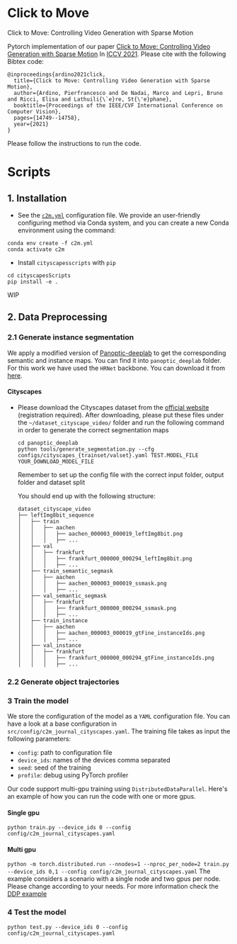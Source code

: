 # Click to Move
Click to Move: Controlling Video Generation with Sparse Motion

Pytorch implementation of our paper [Click to Move: Controlling Video Generation with Sparse Motion](https://arxiv.org/abs/2108.08815)
In [ICCV 2021](https://iccv2021.thecvf.com/home).
Please cite with the following Bibtex code:
```
@inproceedings{ardino2021click,
  title={Click to Move: Controlling Video Generation with Sparse Motion},
  author={Ardino, Pierfrancesco and De Nadai, Marco and Lepri, Bruno and Ricci, Elisa and Lathuili{\`e}re, St{\'e}phane},
  booktitle={Proceedings of the IEEE/CVF International Conference on Computer Vision},
  pages={14749--14758},
  year={2021}
}
```

Please follow the instructions to run the code.

# Scripts

## 1. Installation

 - See the [`c2m.yml`](./c2m.yml) configuration file. We provide an user-friendly configuring method via Conda system, and you can create a new Conda environment using the command:

```
conda env create -f c2m.yml
conda activate c2m
```

 - Install `cityscapesscripts` with `pip`
```
cd cityscapesScripts
pip install -e .

```

WIP

## 2. Data Preprocessing
### 2.1 Generate instance segmentation
  We apply a modified version of [Panoptic-deeplab](https://github.com/bowenc0221/panoptic-deeplab/) to get the corresponding semantic and instance maps. You can find it into ```panoptic_deeplab``` folder. For this work we have used the ```HRNet``` backbone. You can download it from [here](https://drive.google.com/drive/folders/1bJLyZkKsharpGykxjR7hmb6yzp8nmxMj?usp=sharing). 
#### Cityscapes
* Please download the Cityscapes dataset from the [official website](https://www.cityscapes-dataset.com/) (registration required). After downloading, please put these files under the ```~/dataset_cityscape_video/``` folder and run the following command in order to generate the correct segmentation maps
  ```
  cd panoptic_deeplab
  python tools/generate_segmentation.py --cfg configs/cityscapes_{trainset/valset}.yaml TEST.MODEL_FILE YOUR_DOWNLOAD_MODEL_FILE
  ```
  Remember to set up the config file with the correct input folder, output folder and dataset split

  You should end up with the following structure:
  ```
  dataset_cityscape_video
  ├── leftImg8bit_sequence
  │   ├── train
  │   │   ├── aachen
  │   │   │   ├── aachen_000003_000019_leftImg8bit.png
  │   │   │   ├── ...
  │   ├── val
  │   │   ├── frankfurt
  │   │   │   ├── frankfurt_000000_000294_leftImg8bit.png
  │   │   │   ├── ...
  │   ├── train_semantic_segmask
  │   │   ├── aachen
  │   │   │   ├── aachen_000003_000019_ssmask.png
  │   │   │   ├── ...
  │   ├── val_semantic_segmask
  │   │   ├── frankfurt
  │   │   │   ├── frankfurt_000000_000294_ssmask.png
  │   │   │   ├── ...
  │   ├── train_instance
  │   │   ├── aachen
  │   │   │   ├── aachen_000003_000019_gtFine_instanceIds.png
  │   │   │   ├── ...
  │   ├── val_instance
  │   │   ├── frankfurt
  │   │   │   ├── frankfurt_000000_000294_gtFine_instanceIds.png
  │   │   │   ├── ...
  ```

### 2.2 Generate object trajectories


### 3 Train the model
  We store the configuration of the model as a ```YAML``` configuration file. You can have a look at a base configuration in ```src/config/c2m_journal_cityscapes.yaml```.
  The training file takes as input the following parameters:
  - ```config```: path to configuration file
  - ```device_ids```: names of the devices comma separated
  - ```seed```: seed of the training
  - ```profile```: debug using PyTorch profiler

  Our code support multi-gpu training using ```DistributedDataParallel```. Here's an example of how you can run the code with one or more gpus.
#### Single gpu
  ```python train.py --device_ids 0 --config config/c2m_journal_cityscapes.yaml```
#### Multi gpu
 ```python -m torch.distributed.run --nnodes=1 --nproc_per_node=2 train.py --device_ids 0,1 --config config/c2m_journal_cityscapes.yaml```
  The example considers a scenario with a single node and two gpus per node. Please change according to your needs. For more information check the [DDP example](https://github.com/pytorch/examples/tree/master/distributed/ddp)
### 4 Test the model
  ```python test.py --device_ids 0 --config config/c2m_journal_cityscapes.yaml```
